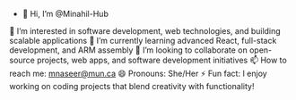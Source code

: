 - 👋 Hi, I’m @Minahil-Hub

👀 I’m interested in software development, web technologies, and building scalable applications
🌱 I’m currently learning advanced React, full-stack development, and ARM assembly
💞️ I’m looking to collaborate on open-source projects, web apps, and software development initiatives
📫 How to reach me: mnaseer@mun.ca 
😄 Pronouns: She/Her
⚡ Fun fact: I enjoy working on coding projects that blend creativity with functionality!
<!---
Minahil-Hub/Minahil-Hub is a ✨ special ✨ repository because its `README.md` (this file) appears on your GitHub profile.
You can click the Preview link to take a look at your changes.
--->
